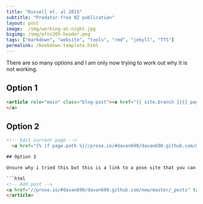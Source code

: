 ```yaml
---
title: "Russell et. al 2015"
subtitle: "Predator-free NZ publication"
layout: post
image:  /img/working-at-night.jpg
bigimg: /img/pfnz205-header.png
tags: ["markdown", "website", "tools", "rmd", "jekyll", "TTS"]
permalink: /bookdown-template.html
---
```


There are so many options and I am only now trying to work out why it is not working.

## Option 1

```html
<article role="main" class="blog-post"><a href="{{ site.branch }}{{ page.path }}"> Edit this page on GitHub 
</a>
```

## Option 2

```html
<!-- Edit current page -->
  <a href="{% if page.path %}//prose.io/#davan690/davan690.github.com/master                              /{{ page.path }}{% else %}//prose.io/#zzolo/zzolo.github.com{% endif %}" target="_blank">Edit this page in Prose.io</a>```

## Option 3

Unsure why i tried this but this is a link to a pose site that you can add a blog to. An interesting option for the future ...

```html
<!-- Add post -->
<a href="//prose.io/#davan690/davan690.github.com/new/master/_posts" target="_blank">Add a post with Prose.io</a>{{ content }}
</article>
```